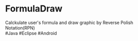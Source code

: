 # FormulaDraw
Calckulate user's formula and draw graphic 
by Reverse Polish Notation(RPN)  
#Java 
#Eclipse 
#Android
